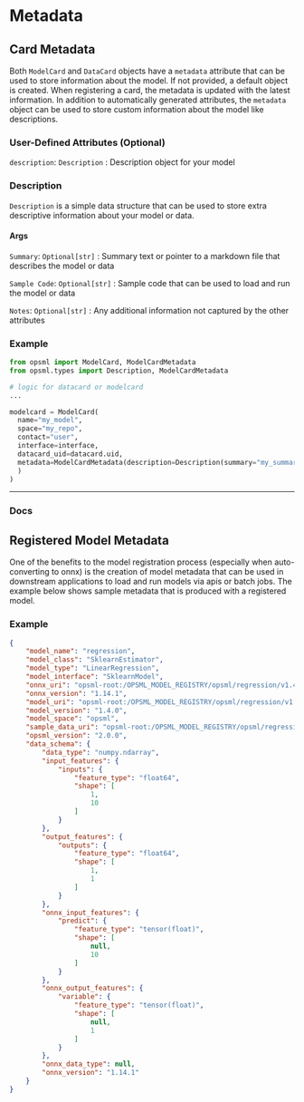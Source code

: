 # Metadata


## Card Metadata

Both `ModelCard` and `DataCard` objects have a `metadata` attribute that can be used to store information about the model. If not provided, a default object is created. When registering a card, the metadata is updated with the latest information. In addition to automatically generated attributes, the `metadata` object can be used to store custom information about the model like descriptions.

### User-Defined Attributes (Optional)

`description`: `Description`
: Description object for your model

### Description

`Description` is a simple data structure that can be used to store extra descriptive information about your model or data.

#### Args

`Summary`:  `Optional[str]`
: Summary text or pointer to a markdown file that describes the model or data

`Sample Code`: `Optional[str]`
: Sample code that can be used to load and run the model or data

`Notes`: `Optional[str]`
: Any additional information not captured by the other attributes


### Example
  
```python hl_lines="2 13"
from opsml import ModelCard, ModelCardMetadata
from opsml.types import Description, ModelCardMetadata

# logic for datacard or modelcard
...

modelcard = ModelCard(
  name="my_model",
  space="my_repo",
  contact="user",
  interface=interface,
  datacard_uid=datacard.uid,
  metadata=ModelCardMetadata(description=Description(summary="my_summary.md")
  )
)
```

---
### Docs

## Registered Model Metadata

One of the benefits to the model registration process (especially when auto-converting to onnx) is the creation of model metadata that can be used in downstream applications to load and run models via apis or batch jobs. The example below shows sample metadata that is produced with a registered model.


### **Example**

```json
{
    "model_name": "regression",
    "model_class": "SklearnEstimator",
    "model_type": "LinearRegression",
    "model_interface": "SklearnModel",
    "onnx_uri": "opsml-root:/OPSML_MODEL_REGISTRY/opsml/regression/v1.4.0/onnx-model.onnx",
    "onnx_version": "1.14.1",
    "model_uri": "opsml-root:/OPSML_MODEL_REGISTRY/opsml/regression/v1.4.0/trained-model.joblib",
    "model_version": "1.4.0",
    "model_space": "opsml",
    "sample_data_uri": "opsml-root:/OPSML_MODEL_REGISTRY/opsml/regression/v1.4.0/sample-model-data.joblib",
    "opsml_version": "2.0.0",
    "data_schema": {
        "data_type": "numpy.ndarray",
        "input_features": {
            "inputs": {
                "feature_type": "float64",
                "shape": [
                    1,
                    10
                ]
            }
        },
        "output_features": {
            "outputs": {
                "feature_type": "float64",
                "shape": [
                    1,
                    1
                ]
            }
        },
        "onnx_input_features": {
            "predict": {
                "feature_type": "tensor(float)",
                "shape": [
                    null,
                    10
                ]
            }
        },
        "onnx_output_features": {
            "variable": {
                "feature_type": "tensor(float)",
                "shape": [
                    null,
                    1
                ]
            }
        },
        "onnx_data_type": null,
        "onnx_version": "1.14.1"
    }
}
```

